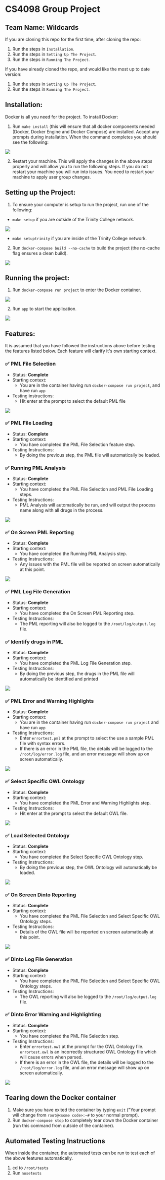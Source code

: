 # CS4098 Group Project
## Team Name: Wildcards

If you are cloning this repo for the first time, after cloning the repo:

1. Run the steps in `Installation`.
2. Run the steps in `Setting Up The Project`.
3. Run the steps in `Running The Project`.

If you have already cloned the repo, and would like the most up to date version:

1. Run the steps in `Setting Up The Project`.
2. Run the steps in `Running The Project`.


## Installation:

Docker is all you need for the project. To install Docker:

1. Run `make install` (this will ensure that all docker components needed (Docker, Docker Engine and Docker Compose) are installed. Accept any prompts during installation. When the command completes you should see the following:

![](http://i.imgur.com/OaLaivJ.png)

2. Restart your machine. This will apply the changes in the above steps properly and will allow you to run the following steps. If you do not restart your machine you will run into issues. You need to restart your machine to apply user group changes.


## Setting up the Project:

1. To ensure your computer is setup to run the project, run one of the following:
 * `make setup` if you are outside of the Trinity College network.

![](http://i.imgur.com/DUNCMhy.png)

 * `make setuptrinity` if you are inside of the Trinity College network.

2. Run `docker-compose build --no-cache` to build the project (the no-cache flag ensures a clean build).

![](http://i.imgur.com/GqkHsLI.png)


## Running the project:

1. Run `docker-compose run project` to enter the Docker container.

![](http://i.imgur.com/5ittEkl.png)

2. Run `app` to start the application.

![](http://i.imgur.com/HFsNKtK.png)


## Features:

It is assumed that you have followed the instructions above before testing the features listed below. Each feature will clarify it's own starting context.

### ✅ PML File Selection

* Status: **Complete**
* Starting context:
   * You are in the container having run `docker-compose run project`, and have run `app`
* Testing instructions:
   * Hit enter at the prompt to select the default PML file

![](http://i.imgur.com/HFsNKtK.png)

### ✅ PML File Loading

* Status: **Complete**
* Starting context:
   * You have completed the PML File Selection feature step.
* Testing Instructions:
   * By doing the previous step, the PML file will automatically be loaded.
   
### ✅ Running PML Analysis 
* Status: **Complete**
* Starting context:
   * You have completed the PML File Selection and PML File Loading steps.
* Testing Instructions:
   * PML Analysis will automatically be run, and will output the process name along with all drugs in the process.

![](http://imgur.com/GUBevCH.png)

### ✅ On Screen PML Reporting

* Status: **Complete**
* Starting context:
   * You have completed the Running PML Analysis step.
* Testing Instructions:
   * Any issues with the PML file will be reported on screen automatically at this point.

![](http://imgur.com/GUBevCH.png)

### ✅ PML Log File Generation

* Status: **Complete**
* Starting context:
   * You have completed the On Screen PML Reporting step.
* Testing Instructions:
   * The PML reporting will also be logged to the `/root/log/output.log` file.
   
### ✅ Identify drugs in PML

* Status: **Complete**
* Starting context:
   * You have completed the PML Log File Generation step.
* Testing Instructions:
   * By doing the previous step, the drugs in the PML file will automatically be identified and printed
   
![](http://imgur.com/GUBevCH.png)

### ✅ PML Error and Warning Highlights

* Status: **Complete**
* Starting context:
   * You are in the container having run `docker-compose run project` and have run `app`
* Testing Instructions:
   * Enter `errortest.pml` at the prompt to select the use a sample PML file with syntax errors.
   * If there is an error in the PML file, the details will be logged to the `/root/log/error.log` file, and an error message will show up on screen automatically.
   
![](http://imgur.com/sbWeBlf.png)

### ✅ Select Specific OWL Ontology

* Status: **Complete**
* Starting context:
   * You have completed the PML Error and Warning Highlights step.
* Testing Instructions:
   * Hit enter at the prompt to select the default OWL file.

![](http://imgur.com/UPaZMbB.png)

### ✅ Load Selected Ontology

* Status: **Complete**
* Starting context:
   * You have completed the Select Specific OWL Ontology step.
* Testing Instructions:
   * By doing the previous step, the OWL Ontology will automatically be loaded.
   
![](http://imgur.com/UPaZMbB.png)
   
### ✅ On Screen Dinto Reporting

* Status: **Complete**
* Starting context:
   * You have completed the PML File Selection and Select Specific OWL Ontology steps.
* Testing Instructions:
   * Details of the OWL file will be reported on screen automatically at this point.

![](http://imgur.com/UPaZMbB.png)

### ✅ Dinto Log File Generation

* Status: **Complete**
* Starting context:
   * You have completed the PML File Selection and Select Specific OWL Ontology steps.
* Testing Instructions:
   * The OWL reporting will also be logged to the `/root/log/output.log` file.

### ✅ Dinto Error Warning and Highlighting

* Status: **Complete**
* Starting context:
   * You have completed the PML File Selection step.
* Testing Instructions:
   * Enter `errortest.owl` at the prompt for the OWL Ontology file. `errortest.owl` is an incorrectly structured OWL Ontology file which will cause errors when parsed.
   * If there is an error in the OWL file, the details will be logged to the `/root/log/error.log` file, and an error message will show up on screen automatically.

![](http://imgur.com/8w7FaNJ.png)

## Tearing down the Docker container

1. Make sure you have exited the container by typing `exit` ("Your prompt will change from `root@<some code>:~#` to your normal prompt).
2. Run `docker-compose stop` to completely tear down the Docker container (run this command from outside of the container).


## Automated Testing Instructions

When inside the container, the automated tests can be run to test each of the above features automatically. 

1. cd to `/root/tests` 
2. Run `nosetests`

